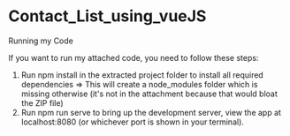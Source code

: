 # Contact_List_using_vueJS

Running my Code 

If you want to run my attached code, you need to follow these steps: 
1. Run npm install in the extracted project folder to install all required dependencies => This will create a node_modules folder which is missing otherwise (it's not in the attachment because that would bloat the ZIP file) 
2. Run npm run serve to bring up the development server, view the app at localhost:8080 (or whichever port is shown in your terminal).
